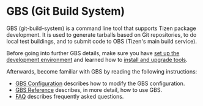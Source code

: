 # GBS (Git Build System)

GBS (git-build-system) is a command line tool that supports Tizen package development. It is used to generate tarballs based on Git repositories, to do local test buildings, and to submit code to OBS (Tizen's main build service).

Before going into further GBS details, make sure you have [set up the development environment](../../developing/setting-up.md) and learned how to [install and upgrade tools](../../developing/installing.md).

Afterwards, become familiar with GBS by reading the following instructions:

- [GBS Configuration](gbs.conf.md) describes how to modify the GBS configuration.
- [GBS Reference](gbs-reference.md) describes, in more detail, how to use GBS.
- [FAQ](gbs-faq.md) describes frequently asked questions.
